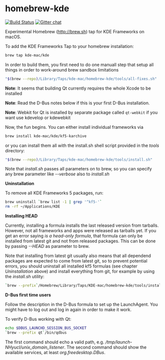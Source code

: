 homebrew-kde
============

[![Build Status](https://travis-ci.org/KDE-mac/homebrew-kde.svg?branch=master)](https://travis-ci.org/KDE-mac/homebrew-kde)  [![Gitter chat](https://badges.gitter.im/KDE-mac/Lobby.png)](https://gitter.im/KDE-mac/Lobby "Gitter chat")

Experimental Homebrew (http://brew.sh) tap for KDE Frameworks on macOS.

To add the KDE Frameworks Tap to your homebrew installation:

```sh
brew tap kde-mac/kde
```

In order to build them, you first need to do one manuall step that setup all things in order to work-around brew sandbox limitations

```sh
"$(brew --repo)/Library/Taps/kde-mac/homebrew-kde/tools/all-fixes.sh"
```

**Note**: It seems that building Qt currently requires the whole Xcode to be installed

**Note**: Read the D-Bus notes below if this is your first D-Bus installation.

**Note**: Webkit for Qt is installed by separate package called `qt-webkit` if you want use kdevelop or kdewebkit

Now, the fun begins. You can either install individual frameworks via

```sh
brew install kde-mac/kde/kf5-karchive
```

or you can install them all with the install.sh shell script provided in the
*tools* directory:

```sh
"$(brew --repo)/Library/Taps/kde-mac/homebrew-kde/tools/install.sh"
```

Note that *install.sh* passes all parameters on to brew, so you can specify
any brew parameter like *--verbose* also to *install.sh*

**Uninstallation**

To remove all KDE Frameworks 5 packages, run:

```sh
brew uninstall `brew list -1 | grep '^kf5-'`
rm -rf ~/Applications/KDE
```

**Installing HEAD**

Currently, installing a formula installs the last released version from tarballs.
However, not all frameworks and apps were released as tarballs yet. If you get
an error saying *is a head-only formula*, that formula can only be installed from
latest git and not from released packages. This can be done by passing *--HEAD* as
parameter to brew.

Note that installing from latest git usually also means that all dependend packages
are expected to come from latest git, so to prevent potential errors, you should
uninstall all installed kf5 formulas (see chapter *Uninstallation* above) and install
everything from git, for example by using the *install.sh* utility:

```sh
`brew --prefix`/Homebrew/Library/Taps/KDE-mac/homebrew-kde/tools/install.sh --HEAD
```

**D-Bus first time users**

Follow the description in the D-Bus formula to set up the LaunchAgent. You might
have to log out and log in again in order to make it work.

To verify D-Bus working with Qt:

```sh
echo $DBUS_LAUNCHD_SESSION_BUS_SOCKET
`brew --prefix qt`/bin/qdbus
```

The first command should echo a valid path, e.g. */tmp/launch-NHyucl/unix_domain_listener*.
The second command should show the available services, at least *org.freedesktop.DBus*.
